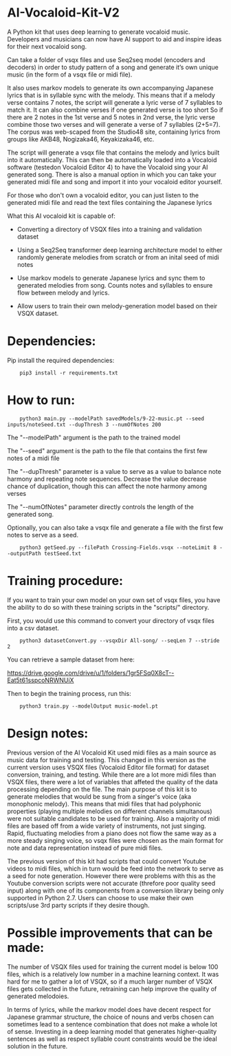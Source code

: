 # AI-Vocaloid-Kit-V2
A Python kit that uses deep learning to generate vocaloid music. Developers and musicians can now have AI support to aid and inspire ideas for their next vocaloid song.

Can take a folder of vsqx files and use Seq2seq model (encoders and decoders) in order to study pattern of a song and generate it’s own unique music (in the form of a vsqx file or midi file). 

It also uses markov models to generate its own accompanying Japanese lyrics that is in syllable sync with the melody. This means that if a melody verse contains 7 notes, the script will generate a lyric verse of 7 syllables to match it. It can also combine verses if one generated verse is too short So if there are 2 notes in the 1st verse and 5 notes in 2nd verse, the lyric verse combine those two verses and will generate a verse of 7 syllables (2+5=7). The corpus was web-scaped from the Studio48 site, containing lyrics from groups like AKB48, Nogizaka46, Keyakizaka46, etc.


The script will generate a vsqx file that contains the melody and lyrics built into it automatically. This can then be automatically loaded into a Vocaloid software (testedon Vocaloid Editor 4) to have the Vocaloid sing your AI generated song. There is also a manual option in which you can take your generated midi file
 and song and import it into your vocaloid editor yourself. 

For those who don't own a vocaloid editor, you can just listen to the generated midi file and read the text files containing the Japanese lyrics


What this AI vocaloid kit is capable of:
- Converting a directory of VSQX files into a training and validation dataset

- Using a Seq2Seq transformer deep learning architecture model to either randomly generate melodies from scratch or from an inital seed of midi notes

- Use markov models to generate Japanese lyrics and sync them to generated melodies from song. Counts notes and syllables to ensure flow between melody and lyrics.

- Allow users to train their own melody-generation model based on their VSQX dataset. 

# **Dependencies:**
Pip install the required dependencies:
```
	pip3 install -r requirements.txt
```


# **__How to run:__**
```
	python3 main.py --modelPath savedModels/9-22-music.pt --seed inputs/noteSeed.txt --dupThresh 3 --numOfNotes 200
```
The "--modelPath" argument is the path to the trained model

The "--seed" argument is the path to the file that contains the first few notes of a midi file

The "--dupThresh" parameter is a value to serve as a value to balance note harmony and repeating note sequences. Decrease the value decrease chance of duplication, though this can affect the note harmony among verses

The "--numOfNotes" parameter directly controls the length of the generated song.


Optionally, you can also take a vsqx file and generate a file with the first few notes to serve as a seed.
```
	python3 getSeed.py --filePath Crossing-Fields.vsqx --noteLimit 8 --outputPath testSeed.txt
```

# **__Training procedure:__**
If you want to train your own model on your own set of vsqx files, you have the ability to do so with these training scripts in the "scripts/" directory.

First, you would use this command to convert your directory of vsqx files into a csv dataset.
```
	python3 datasetConvert.py --vsqxDir All-song/ --seqLen 7 --stride 2
```
You can retrieve a sample dataset from here:

https://drive.google.com/drive/u/1/folders/1gr5FSq0X8cT--Eat5t61sspcoNRWNUiX

Then to begin the training process, run this:
```
	python3 train.py --modelOutput music-model.pt
```

# **__Design notes:__**
Previous version of the AI Vocaloid Kit used midi files as a main source as music data for training and testing. This changed in this version as the current version uses VSQX files (Vocaloid Editor file format) for dataset conversion, training, and testing. While there are a lot more midi files than VSQX files, there were a lot of variables that affeted the quality of the data processing depending on the file. The main purpose of this kit is to generate melodies that would be sung from a singer's voice (aka monophonic melody). This means that midi files that had polyphonic properties (playing multiple melodies on different channels simultanous) were not suitable candidates to be used for training. Also a majority of midi files are based off from a wide variety of instruments, not just singing. Rapid, fluctuating melodies from a piano does not flow the same way as a more steady singing voice, so vsqx files were chosen as the main format for note and data representation instead of pure midi files.

The previous version of this kit had scripts that could convert Youtube videos to midi files, which in turn would be feed into the network to serve as a seed for note generation. However there were problems with this as the Youtube conversion scripts were not accurate (threfore poor quality seed input) along with one of its components from a conversion library being only supported in Python 2.7. Users can choose to use make their own scripts/use 3rd party scripts if they desire though.

# **__Possible improvements that can be made:__**

The number of VSQX files used for training the current model is below 100 files, which is a relatively low number in a machine learning context. It was hard for me to gather a lot of VSQX, so if a much larger number of VSQX files gets collected in the future, retraining can help improve the quality of generated melodoies.

In terms of lyrics, while the markov model does have decent respect for Japanese grammar structure, the choice of nouns and verbs chosen can sometimes lead to a sentence combination that does not make a whole lot of sense. Investing in a deep learning model that generates higher-quality sentences as well as respect syllable count constraints would be the ideal solution in the future.    
